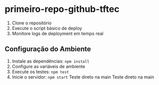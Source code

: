 # primeiro-repo-github-tftec

1. Clone o repositório
2. Execute o script básico de deploy
3. Monitore logs de deployment em tempo real

## Configuração do Ambiente
1. Instale as dependências: `npm install`
2. Configure as variáveis de ambiente
3. Execute os testes: `npm test`
4. Inicie o servidor: `npm start`
Teste direto na main
Teste direto na main
